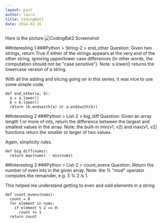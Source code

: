 ```yaml
---
layout: post
author: laura
title: CodingBat2
date: 2014-02-16
---
```


Here is the picture
![CodingBat2 Screenshot](http://puu.sh/6Z2b3.png "CodingBat2")

##Interesting 1
###Python > String-2 > end_other 
Question: Given two strings, return True if either of the strings appears at the very end of the other string, ignoring upper/lower case differences (in other words, the computation should not be "case sensitive"). Note: s.lower() returns the lowercase version of a string. 

With all the adding and slicing going on in this series, it was nice to use some simple code.
```
def end_other(a, b):
  a = a.lower()
  b = b.lower()
  return (b.endswith(a) or a.endswith(b))
```

##Interesting 2
###Python > List-2 > big_diff 
Question: Given an array length 1 or more of ints, return the difference between the largest and smallest values in the array. Note: the built-in min(v1, v2) and max(v1, v2) functions return the smaller or larger of two values. 

Again, simplicity rules.
```
def big_diff(nums):
  return max(nums) - min(nums)
```

##Interesting 3
###Python > List-2 > count_evens 
Question: Return the number of even ints in the given array. Note: the % "mod" operator computes the remainder, e.g. 5 % 2 is 1. 

This helped me understand getting to even and odd elements in a string
```
def count_evens(nums):
  count = 0
  for element in nums:
    if element % 2 == 0:
      count += 1
  return count
  ```
